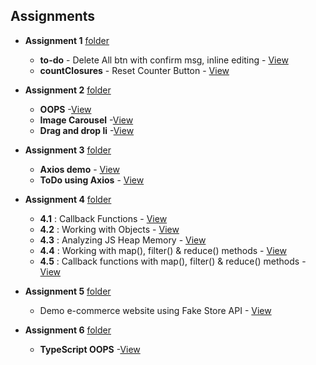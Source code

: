 ## Assignments

- **Assignment 1**  [folder](03-02-2025)
  - **to-do** - Delete All btn with confirm msg, inline editing - [View](to-do/README.md)  
  - **countClosures** - Reset Counter Button - [View](countClosures/)

- **Assignment 2** [folder](04-02-2025)
  - **OOPS** -[View](04-02-2025/oops)
  - **Image Carousel** -[View](https://github.com/YashodhanDevdhar/bits-training/tree/3184fe8d66fd2cc9d9bd3bb5922e5e8b9710ebe8/04-02-2025/Image%20Carousel)
  - **Drag and drop li** -[View](https://github.com/YashodhanDevdhar/bits-training/tree/c47d9b668125e85996826b591f9b18bef24903eb/04-02-2025/drag%20and%20drop%20ul%20li)

- **Assignment 3** [folder](05-02-2025)
  - **Axios demo** - [View](05-02-2025/axiosVid)
  - **ToDo using Axios** - [View](05-02-2025/axiosToDo)

- **Assignment 4** [folder](06-02-2025)
  - **4.1** : Callback Functions - [View](06-02-2025/1.js)
  - **4.2** : Working with Objects - [View](06-02-2025/2.js)
  - **4.3** : Analyzing JS Heap Memory - [View](06-02-2025/3_MemoryLeak)
  - **4.4** : Working with map(), filter() & reduce() methods - [View](06-02-2025/4.js)
  - **4.5** : Callback functions with map(), filter() & reduce() methods - [View](06-02-2025/5.js)

- **Assignment 5** [folder](07-02-2025)
  - Demo e-commerce website using Fake Store API - [View](07-02-2025)

- **Assignment 6** [folder](11-02-2025)
  - **TypeScript OOPS** -[View](11-02-2025)
